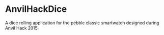 # AnvilHackDice
A dice rolling application for the pebble classic smartwatch designed during Anvil Hack 2015.

